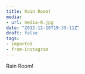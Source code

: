 ```yaml
---
title: Rain Room!
media:
- url: media-0.jpg
date: "2012-12-10T19:39:11Z"
draft: false
tags:
- imported
- from-instagram
---
```

Rain Room!
